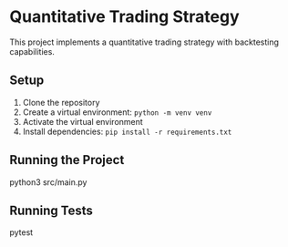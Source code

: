 # Quantitative Trading Strategy

This project implements a quantitative trading strategy with backtesting capabilities.

## Setup

1. Clone the repository
2. Create a virtual environment: `python -m venv venv`
3. Activate the virtual environment
4. Install dependencies: `pip install -r requirements.txt`

## Running the Project

python3 src/main.py

## Running Tests

pytest